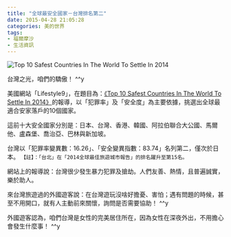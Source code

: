 ```yaml
---
title: "全球最安全國家－台灣排名第二"
date: 2015-04-28 21:05:28
categories: 美的世界
tags:
- 福爾摩沙
- 生活資訊
---
```


![Top 10 Safest Countries In The World To Settle In 2014](https://db.tt/VbLqfQDM)

台灣之光，咱們的驕傲！ ^^y
<!-- more -->

美國網站「Lifestyle9」，在題目為：[《Top 10 Safest Countries In The World To Settle In 2014》](http://www.lifestyle9.com/top-10-safest-countries-to-live-in-the-world/4/)的報導，以「犯罪率」及「安全度」為主要依據，挑選出全球最適合安家落戶的10個國家。

這前十大安全國家分別是：日本、台灣、香港、韓國、阿拉伯聯合大公國、馬爾他、盧森堡、喬治亞、巴林與新加坡。

台灣以「犯罪率變異數：16.26」、「安全變異指數：83.74」名列第二，僅次於日本。
`【註】：「台北」在「2014全球最佳旅遊城市報告」的排名躍升至第15名。`

網站上的報導說：台灣很少發生暴力犯罪及搶劫。人們友善、熱情，且普遍誠實，樂於助人。

來台灣旅遊過的外國遊客說：在台灣遊玩沒啥好擔憂、害怕；遇有問題的時候，甚至不用開口，就有人主動前來關懷，詢問是否需要協助！ ^^y

外國遊客認為，咱們台灣是女性的完美居住所在，因為女性在深夜外出，不用擔心會發生什麼事！ ^^y

